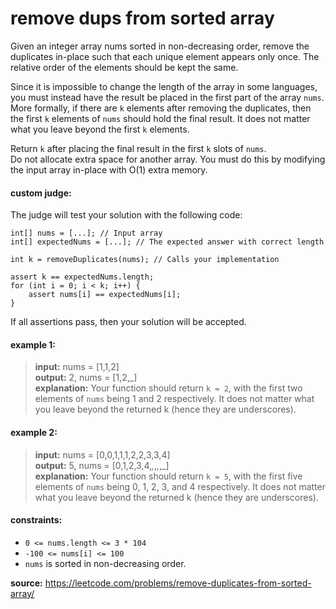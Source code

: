 # remove dups from sorted array
Given an integer array nums sorted in non-decreasing order, remove the duplicates in-place such that each unique element appears only once. 
The relative order of the elements should be kept the same.

Since it is impossible to change the length of the array in some languages, you must instead have the result be placed in the first part of the array `nums`. 
More formally, if there are `k` elements after removing the duplicates, then the first `k` elements of `nums` should hold the final result. 
It does not matter what you leave beyond the first `k` elements.

Return `k` after placing the final result in the first `k` slots of `nums`.  
Do not allocate extra space for another array. You must do this by modifying the input array in-place with O(1) extra memory.

#### custom judge:
The judge will test your solution with the following code:
```
int[] nums = [...]; // Input array
int[] expectedNums = [...]; // The expected answer with correct length

int k = removeDuplicates(nums); // Calls your implementation

assert k == expectedNums.length;
for (int i = 0; i < k; i++) {
    assert nums[i] == expectedNums[i];
}
```
If all assertions pass, then your solution will be accepted.

#### example 1:
> **input:** nums = [1,1,2]  
> **output:** 2, nums = [1,2,_]  
> **explanation:** Your function should return `k = 2`, with the first two elements of `nums` being 1 and 2 respectively.
It does not matter what you leave beyond the returned k (hence they are underscores).

#### example 2:
> **input:** nums = [0,0,1,1,1,2,2,3,3,4]  
> **output:** 5, nums = [0,1,2,3,4,_,_,_,_,_]  
> **explanation:** Your function should return `k = 5`, with the first five elements of `nums` being 0, 1, 2, 3, and 4 respectively.
It does not matter what you leave beyond the returned k (hence they are underscores).
 
#### constraints:
* `0 <= nums.length <= 3 * 104`
* `-100 <= nums[i] <= 100`
* `nums` is sorted in non-decreasing order.

**source:** https://leetcode.com/problems/remove-duplicates-from-sorted-array/
